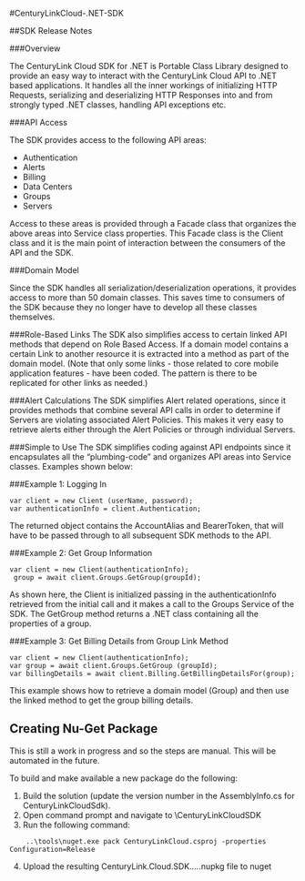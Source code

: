 #CenturyLinkCloud-.NET-SDK

##SDK Release Notes

###Overview

The CenturyLink Cloud SDK for .NET is  Portable Class Library designed to provide an easy way to interact with the CenturyLink Cloud API to .NET based applications. It handles all the inner workings of initializing HTTP Requests, serializing and deserializing HTTP Responses into and from strongly typed .NET classes, handling API exceptions etc.

###API Access

The SDK provides access to the following API areas:
* Authentication
* Alerts
* Billing
* Data Centers
* Groups
* Servers

Access to these areas is provided through a Facade class that organizes the above areas into Service class properties. This Facade class is the Client class and it is the main point of interaction between the consumers of the API and the SDK.

###Domain Model

Since the SDK handles all serialization/deserialization operations, it provides access to more than 50 domain classes. This saves time to consumers of the SDK because they no longer have to develop all these classes themselves.

###Role-Based Links
The SDK also simplifies access to certain linked API methods that depend on Role Based Access. If a domain model contains a certain Link to another resource it is extracted into a method as part of the domain model. (Note that only some links - those related to core mobile application features - have been coded. The pattern is there to be replicated for other links as needed.)

###Alert Calculations
The SDK simplifies Alert related operations, since it provides methods that combine several API calls in order to determine if Servers are violating associated Alert Policies. This makes it very easy to retrieve alerts either through the Alert Policies or through individual Servers.

###Simple to Use
The SDK simplifies coding against API endpoints since it encapsulates all the “plumbing-code” and organizes API areas into Service classes. Examples shown below:

###Example 1: Logging In

```
var client = new Client (userName, password);
var authenticationInfo = client.Authentication;
```

The returned object contains the AccountAlias and BearerToken, that will have to be passed through to all subsequent SDK methods to the API.

###Example 2: Get Group Information

```
var client = new Client(authenticationInfo);
 group = await client.Groups.GetGroup(groupId);
```

As shown here, the Client is initialized passing in the authenticationInfo retrieved from the initial call and it makes a call to the Groups Service of the SDK. The GetGroup method returns a .NET class containing all the properties of a group. 

###Example 3: Get Billing Details from Group Link Method

```
var client = new Client(authenticationInfo);
var group = await client.Groups.GetGroup (groupId);
var billingDetails = await client.Billing.GetBillingDetailsFor(group);
```

This example shows how to retrieve a domain model (Group) and then use the linked method to get the group billing details.

## Creating Nu-Get Package
This is still a work in progress and so the steps are manual. This will be automated in the future. 

To build and make available a new package do the following:

1. Build the solution (update the version number in the AssemblyInfo.cs for CenturyLinkCloudSdk). 
2. Open command prompt and navigate to <ProjectRoot>\CenturyLinkCloudSDK
3. Run the following command:
```
    ..\tools\nuget.exe pack CenturyLinkCloud.csproj -properties Configuration=Release
```
4. Upload the resulting CenturyLink.Cloud.SDK.*.*.*.*.nupkg file to nuget